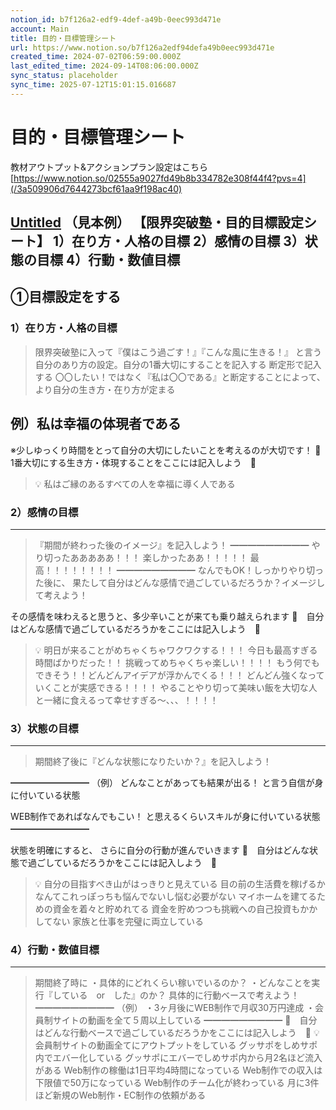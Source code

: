 ```yaml
---
notion_id: b7f126a2-edf9-4def-a49b-0eec993d471e
account: Main
title: 目的・目標管理シート
url: https://www.notion.so/b7f126a2edf94defa49b0eec993d471e
created_time: 2024-07-02T06:59:00.000Z
last_edited_time: 2024-09-14T08:06:00.000Z
sync_status: placeholder
sync_time: 2025-07-12T15:01:15.016687
---
```

# 目的・目標管理シート

教材アウトプット&アクションプラン設定はこちら
[https://www.notion.so/02555a9027fd49b8b334782e308f44f4?pvs=4](/3a509906d7644273bcf61aa9f198ac40)

[Untitled](https://www.notion.so/1cab66ee42b2436e96539320d1ce5d41) （見本例）
  【限界突破塾・目的目標設定シート】
1）在り方・人格の目標
2）感情の目標
3）状態の目標
4）行動・数値目標
---
## ①目標設定をする
### 1）在り方・人格の目標
> 限界突破塾に入って『僕はこう過ごす！』『こんな風に生きる！』
  と言う自分のあり方の設定。自分の1番大切にすることを記入する
> 断定形で記入する
  〇〇したい！ではなく『私は〇〇である』と断定することによって、
より自分の生き方・在り方が定まる

例）私は幸福の体現者である
---
※少しゆっくり時間をとって自分の大切にしたいことを考えるのが大切です！
🔽　1番大切にする生き方・体現することをここには記入しよう　🔽
  > 💡 私はご縁のあるすべての人を幸福に導く人である
### 2）感情の目標
---
> 『期間が終わった後のイメージ』を記入しよう！
━━━━━━━━━
やり切ったあああああ！！！
楽しかったああ！！！！！
最高！！！！！！！！
━━━━━━━━━
なんでもOK！しっかりやり切った後に、
果たして自分はどんな感情で過ごしているだろうか？イメージして考えよう！

その感情を味わえると思うと、多少辛いことが来ても乗り越えられます
🔽　自分はどんな感情で過ごしているだろうかをここには記入しよう　🔽
> 💡 明日が来ることがめちゃくちゃワクワクする！！！
今日も最高すぎる時間ばかりだった！！
挑戦ってめちゃくちゃ楽しい！！！！
もう何でもできそう！！どんどんアイデアが浮かんでくる！！！
どんどん強くなっていくことが実感できる！！！！
やることやり切って美味い飯を大切な人と一緒に食えるって幸せすぎる〜、、、！！！！
### 3）状態の目標
---
> 期間終了後に『どんな状態になりたいか？』を記入しよう！

━━━━━━━━━
（例）
どんなことがあっても結果が出る！
と言う自信が身に付いている状態

WEB制作であればなんでもこい！
と思えるくらいスキルが身に付いている状態
━━━━━━━━━

状態を明確にすると、
さらに自分の行動が進んでいきます
🔽　自分はどんな状態で過ごしているだろうかをここには記入しよう　🔽
> 💡 自分の目指すべき山がはっきりと見えている
目の前の生活費を稼げるかなんてこれっぽっちも悩んでないし悩む必要がない
マイホームを建てるための資金を着々と貯めれてる
資金を貯めつつも挑戦への自己投資もかかしてない
家族と仕事を完璧に両立している
### 4）行動・数値目標
---
> 期間終了時に
・具体的にどれくらい稼いでいるのか？
・どんなことを実行『している　or　した』のか？
具体的に行動ベースで考えよう！
━━━━━━━━━
（例）
・3ヶ月後にWEB制作で月収30万円達成
・会員制サイトの動画を全て５周以上している
━━━━━━━━━
🔽　自分はどんな行動ベースで過ごしているだろうかをここには記入しよう　🔽
> 💡 会員制サイトの動画全てにアウトプットをしている
グッサポをしめサポ内でエバー化している
グッサポにエバーでしめサポ内から月2名ほど流入がある
Web制作の稼働は1日平均4時間になっている
Web制作での収入は下限値で50万になっている
Web制作のチーム化が終わっている
月に3件ほど新規のWeb制作・EC制作の依頼がある